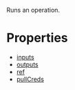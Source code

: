 Runs an operation.

# Properties

* [inputs](inputs/README.md)
* [outputs](outputs/README.md)
* [ref](ref/README.md)
* [pullCreds](pullCreds/README.md)
